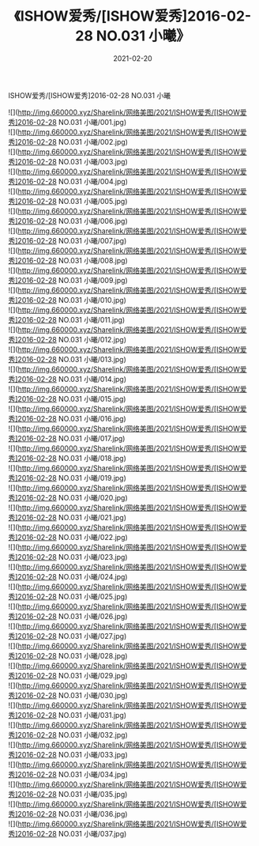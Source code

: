 ﻿---
layout: post
title:  《ISHOW爱秀/[ISHOW爱秀]2016-02-28 NO.031 小曦》
date:   2021-02-20
img: http://img.660000.xyz/Sharelink/网络美图/2021/ISHOW爱秀/[ISHOW爱秀]2016-02-28 NO.031 小曦/000.jpg
categories: [美女, 清纯, 唯美]
---

ISHOW爱秀/[ISHOW爱秀]2016-02-28 NO.031 小曦

 ![](http://img.660000.xyz/Sharelink/网络美图/2021/ISHOW爱秀/[ISHOW爱秀]2016-02-28 NO.031 小曦/001.jpg) <br>![](http://img.660000.xyz/Sharelink/网络美图/2021/ISHOW爱秀/[ISHOW爱秀]2016-02-28 NO.031 小曦/002.jpg) <br>![](http://img.660000.xyz/Sharelink/网络美图/2021/ISHOW爱秀/[ISHOW爱秀]2016-02-28 NO.031 小曦/003.jpg) <br>![](http://img.660000.xyz/Sharelink/网络美图/2021/ISHOW爱秀/[ISHOW爱秀]2016-02-28 NO.031 小曦/004.jpg) <br>![](http://img.660000.xyz/Sharelink/网络美图/2021/ISHOW爱秀/[ISHOW爱秀]2016-02-28 NO.031 小曦/005.jpg) <br>![](http://img.660000.xyz/Sharelink/网络美图/2021/ISHOW爱秀/[ISHOW爱秀]2016-02-28 NO.031 小曦/006.jpg) <br>![](http://img.660000.xyz/Sharelink/网络美图/2021/ISHOW爱秀/[ISHOW爱秀]2016-02-28 NO.031 小曦/007.jpg) <br>![](http://img.660000.xyz/Sharelink/网络美图/2021/ISHOW爱秀/[ISHOW爱秀]2016-02-28 NO.031 小曦/008.jpg) <br>![](http://img.660000.xyz/Sharelink/网络美图/2021/ISHOW爱秀/[ISHOW爱秀]2016-02-28 NO.031 小曦/009.jpg) <br>![](http://img.660000.xyz/Sharelink/网络美图/2021/ISHOW爱秀/[ISHOW爱秀]2016-02-28 NO.031 小曦/010.jpg) <br>![](http://img.660000.xyz/Sharelink/网络美图/2021/ISHOW爱秀/[ISHOW爱秀]2016-02-28 NO.031 小曦/011.jpg) <br>![](http://img.660000.xyz/Sharelink/网络美图/2021/ISHOW爱秀/[ISHOW爱秀]2016-02-28 NO.031 小曦/012.jpg) <br>![](http://img.660000.xyz/Sharelink/网络美图/2021/ISHOW爱秀/[ISHOW爱秀]2016-02-28 NO.031 小曦/013.jpg) <br>![](http://img.660000.xyz/Sharelink/网络美图/2021/ISHOW爱秀/[ISHOW爱秀]2016-02-28 NO.031 小曦/014.jpg) <br>![](http://img.660000.xyz/Sharelink/网络美图/2021/ISHOW爱秀/[ISHOW爱秀]2016-02-28 NO.031 小曦/015.jpg) <br>![](http://img.660000.xyz/Sharelink/网络美图/2021/ISHOW爱秀/[ISHOW爱秀]2016-02-28 NO.031 小曦/016.jpg) <br>![](http://img.660000.xyz/Sharelink/网络美图/2021/ISHOW爱秀/[ISHOW爱秀]2016-02-28 NO.031 小曦/017.jpg) <br>![](http://img.660000.xyz/Sharelink/网络美图/2021/ISHOW爱秀/[ISHOW爱秀]2016-02-28 NO.031 小曦/018.jpg) <br>![](http://img.660000.xyz/Sharelink/网络美图/2021/ISHOW爱秀/[ISHOW爱秀]2016-02-28 NO.031 小曦/019.jpg) <br>![](http://img.660000.xyz/Sharelink/网络美图/2021/ISHOW爱秀/[ISHOW爱秀]2016-02-28 NO.031 小曦/020.jpg) <br>![](http://img.660000.xyz/Sharelink/网络美图/2021/ISHOW爱秀/[ISHOW爱秀]2016-02-28 NO.031 小曦/021.jpg) <br>![](http://img.660000.xyz/Sharelink/网络美图/2021/ISHOW爱秀/[ISHOW爱秀]2016-02-28 NO.031 小曦/022.jpg) <br>![](http://img.660000.xyz/Sharelink/网络美图/2021/ISHOW爱秀/[ISHOW爱秀]2016-02-28 NO.031 小曦/023.jpg) <br>![](http://img.660000.xyz/Sharelink/网络美图/2021/ISHOW爱秀/[ISHOW爱秀]2016-02-28 NO.031 小曦/024.jpg) <br>![](http://img.660000.xyz/Sharelink/网络美图/2021/ISHOW爱秀/[ISHOW爱秀]2016-02-28 NO.031 小曦/025.jpg) <br>![](http://img.660000.xyz/Sharelink/网络美图/2021/ISHOW爱秀/[ISHOW爱秀]2016-02-28 NO.031 小曦/026.jpg) <br>![](http://img.660000.xyz/Sharelink/网络美图/2021/ISHOW爱秀/[ISHOW爱秀]2016-02-28 NO.031 小曦/027.jpg) <br>![](http://img.660000.xyz/Sharelink/网络美图/2021/ISHOW爱秀/[ISHOW爱秀]2016-02-28 NO.031 小曦/028.jpg) <br>![](http://img.660000.xyz/Sharelink/网络美图/2021/ISHOW爱秀/[ISHOW爱秀]2016-02-28 NO.031 小曦/029.jpg) <br>![](http://img.660000.xyz/Sharelink/网络美图/2021/ISHOW爱秀/[ISHOW爱秀]2016-02-28 NO.031 小曦/030.jpg) <br>![](http://img.660000.xyz/Sharelink/网络美图/2021/ISHOW爱秀/[ISHOW爱秀]2016-02-28 NO.031 小曦/031.jpg) <br>![](http://img.660000.xyz/Sharelink/网络美图/2021/ISHOW爱秀/[ISHOW爱秀]2016-02-28 NO.031 小曦/032.jpg) <br>![](http://img.660000.xyz/Sharelink/网络美图/2021/ISHOW爱秀/[ISHOW爱秀]2016-02-28 NO.031 小曦/033.jpg) <br>![](http://img.660000.xyz/Sharelink/网络美图/2021/ISHOW爱秀/[ISHOW爱秀]2016-02-28 NO.031 小曦/034.jpg) <br>![](http://img.660000.xyz/Sharelink/网络美图/2021/ISHOW爱秀/[ISHOW爱秀]2016-02-28 NO.031 小曦/035.jpg) <br>![](http://img.660000.xyz/Sharelink/网络美图/2021/ISHOW爱秀/[ISHOW爱秀]2016-02-28 NO.031 小曦/036.jpg) <br>![](http://img.660000.xyz/Sharelink/网络美图/2021/ISHOW爱秀/[ISHOW爱秀]2016-02-28 NO.031 小曦/037.jpg) <br>